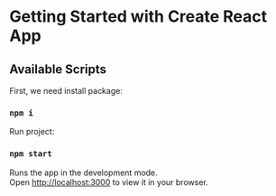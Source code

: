# Getting Started with Create React App

## Available Scripts

First, we need install package:

### `npm i`

Run project:

### `npm start`

Runs the app in the development mode.\
Open [http://localhost:3000](http://localhost:3000) to view it in your browser.
